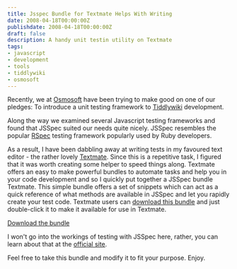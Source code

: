 ```yaml
---
title: Jsspec Bundle for Textmate Helps With Writing
date: 2008-04-18T00:00:00Z
publishdate: 2008-04-18T00:00:00Z
draft: false
description: A handy unit testin utility on Textmate
tags:
- javascript
- development
- tools
- tiddlywiki
- osmosoft
---
```


Recently, we at <a href="http://www.osmosoft.com">Osmosoft</a> have been trying to make good on one of our pledges: To introduce a unit testing framework to <a href="http://www.tiddlywiki.com">Tiddlywiki</a> development.

<!--more-->

<p>Along the way we examined several Javascript testing frameworks and found that JSSpec suited our needs quite nicely. JSSpec resembles the popular <a href="http://rspec.info/">RSpec</a> testing framework popularly used by Ruby developers.
</p>
<p>As a result, I have been dabbling away at writing tests in my favoured text editor - the rather lovely  <a href="http://www.macromates.com/">Textmate</a>. Since this is a repetitive task, I figured that it was worth creating some helper to speed things along. Textmate offers an easy to make powerful bundles to automate tasks and help you in your code development and so I quickly put together a JSSpec bundle Textmate. This simple bundle offers a set of snippets which can act as a quick reference of what methods are available in JSSpec and let you rapidly create your test code.  Textmate users can <a href="http://www.hawksworx.com/resources/JSSpec.tmbundle.zip">download this bundle</a> and just double-click it to make it available for use in Textmate.</p>


<p><a href="http://static.hawksworx.com/JSSpec.tmbundle.zip">Download the bundle</a></p>

<p>I won't go into the workings of testing with JSSpec here, rather, you can learn about that at the <a href="http://code.google.com/p/jsspec/">official site</a>.</p>

<p>Feel free to take this bundle and modify it to fit your purpose. Enjoy.</p>

